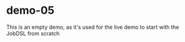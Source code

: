 demo-05
=======

This is an empty demo, as it's used for the live demo to start with the JobDSL from scratch
